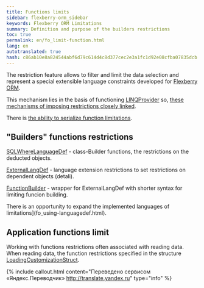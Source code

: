 ```yaml
--- 
title: Functions limits 
sidebar: flexberry-orm_sidebar 
keywords: Flexberry ORM Limitations 
summary: Definition and purpose of the builders restrictions 
toc: true 
permalink: en/fo_limit-function.html 
lang: en 
autotranslated: true 
hash: c86ab10e8a824544abf6d79c614d4c8d377cec2e3a1fc1d92e08cfba07835dcb 
--- 
```


The restriction feature allows to filter and limit the data selection and represent a special extensible language constraints developed for [Flexberry ORM](fo_flexberry-orm.html). 

This mechanism lies in the basis of functioning [LINQProvider](fo_linq-provider.html) so, [these mechanisms of imposing restrictions closely linked](fo_limitation.html). 

There is [the ability to serialize function limitations](fo_limit-function-serialization.html). 

## "Builders" functions restrictions 

[SQLWhereLanguageDef](fo_function-list.html) - class-Builder functions, the restrictions on the deducted objects. 

[ExternalLangDef](fo_external-lang-def.html) - language extension restrictions to set restrictions on dependent objects (detali). 

[FunctionBuilder](fo_function-builder.html) - wrapper for ExternalLangDef with shorter syntax for limiting funcion building.

There is an opportunity to expand the implemented languages of limitations](fo_using-languagedef.html). 

## Application functions limit 

Working with functions restrictions often associated with reading data. When reading data, the function restrictions specified in the structure [LoadingCustomizationStruct](fo_loading-customization-struct.html). 



{% include callout.html content="Переведено сервисом «Яндекс.Переводчик» <http://translate.yandex.ru>" type="info" %}